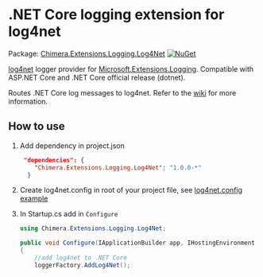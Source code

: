 # .NET Core logging extension for log4net

Package: [Chimera.Extensions.Logging.Log4Net](http://www.nuget.org/packages/Chimera.Extensions.Logging.Log4Net)
[![NuGet](http://img.shields.io/nuget/v/Chimera.Extensions.Logging.Log4Net.svg)](http://www.nuget.org/packages/Chimera.Extensions.Logging.Log4Net)

[log4net](https://github.com/apache/log4net) logger provider for [Microsoft.Extensions.Logging](https://github.com/aspnet/Logging). Compatible with ASP.NET Core and .NET Core official release (dotnet).

Routes .NET Core log messages to log4net. Refer to the [wiki](https://github.com/RoamingLost/Chimera.Extensions.Logging.Log4Net/wiki) for more information.

## How to use

1. Add dependency in project.json
    ```json
     "dependencies": {
        "Chimera.Extensions.Logging.Log4Net": "1.0.0-*"
      }
    ```

2. Create log4net.config in root of your project file, see [log4net.config example](https://logging.apache.org/log4net/release/manual/configuration.html)
3. In Startup.cs add in `Configure`

    ```c#
    using Chimera.Extensions.Logging.Log4Net;
    
    public void Configure(IApplicationBuilder app, IHostingEnvironment env, ILoggerFactory loggerFactory)
    {
        //add log4net to .NET Core
        loggerFactory.AddLog4Net();
    ```  
